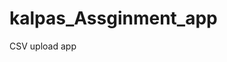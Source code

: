 # kalpas_Assginment_app
CSV upload app



<!-- these three users name can be used for generating tokens login and testing apis
 -->
<!-- {
        name: "ABC@yxz.com",
        password: "12345"
    },
    {
        name: "XYZ@xyz.com",
        password: "12345"
    },
    {
        name: "pqrs@xyz.com",
        password: "12345"
    }
];
 -->
